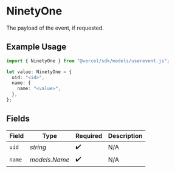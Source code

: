 # NinetyOne

The payload of the event, if requested.

## Example Usage

```typescript
import { NinetyOne } from "@vercel/sdk/models/userevent.js";

let value: NinetyOne = {
  uid: "<id>",
  name: {
    name: "<value>",
  },
};
```

## Fields

| Field              | Type               | Required           | Description        |
| ------------------ | ------------------ | ------------------ | ------------------ |
| `uid`              | *string*           | :heavy_check_mark: | N/A                |
| `name`             | *models.Name*      | :heavy_check_mark: | N/A                |
